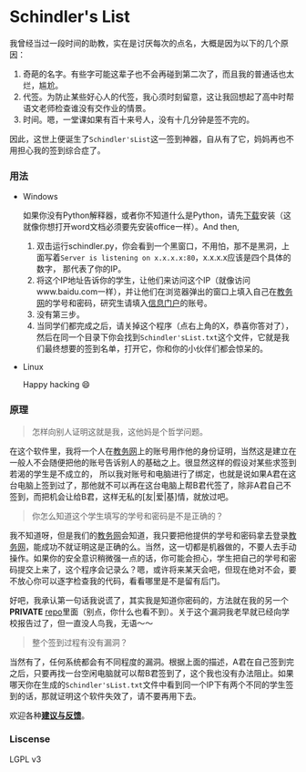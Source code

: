 # Schindler's List

我曾经当过一段时间的助教，实在是讨厌每次的点名，大概是因为以下的几个原因：

1. 奇葩的名字。有些字可能这辈子也不会再碰到第二次了，而且我的普通话也太烂，尴尬。
2. 代签。为防止某些好心人的代签，我心须时刻留意，这让我回想起了高中时帮语文老师检查谁没有交作业的情景。
3. 时间。嗯，一堂课如果有百十来号人，没有十几分钟是签不完的。

因此，这世上便诞生了`Schindler'sList`这一签到神器，自从有了它，妈妈再也不用担心我的签到综合症了。

### 用法
* Windows

    如果你没有Python解释器，或者你不知道什么是Python，请先[下载](http://python.org/ftp/python/2.7.5/python-2.7.5.msi)安装（这就像你想打开word文档必须要先安装office一样）。And then,
    1. 双击运行schindler.py，你会看到一个黑窗口，不用怕，那不是黑洞，上面写着`Server is listening on x.x.x.x:80`，x.x.x.x应该是四个具体的数字，
那代表了你的IP。
    2. 将这个IP地址告诉你的学生，让他们来访问这个IP（就像访问www.baidu.com一样），并让他们在浏览器弹出的窗口上填入自己在[教务网](http://jw.dhu.edu.cn)的学号和密码，研究生请填入[信息门户](http://my.dhu.edu.cn)的账号。
    3. 没有第三步。
    4. 当同学们都完成之后，请关掉这个程序（点右上角的X，恭喜你答对了），然后在同一个目录下你会找到`Schindler'sList.txt`这个文件，它就是我们最终想要的签到名单，打开它，你和你的小伙伴们都会惊呆的。

* Linux
  
    Happy hacking :smile: 

### 原理
>怎样向别人证明这就是我，这他妈是个哲学问题。

在这个软件里，我将一个人在[教务网](http://jw.dhu.edu.cn)上的账号用作他的身份证明，当然这是建立在一般人不会随便把他的账号告诉别人的基础之上。很显然这样的假设对某些求签到若渴的学生是不成立的，
所以我对账号和电脑进行了绑定，也就是说如果A君在这台电脑上签到过了，那他就不可以再在这台电脑上帮B君代签了，除非A君自己不签到，而把机会让给B君，这样无私的[友|爱|基]情，就放过吧。

>你怎么知道这个学生填写的学号和密码是不是正确的？

我不知道呀，但是我们的[教务网](http://jw.dhu.edu.cn)会知道，我只要把他提供的学号和密码拿去登录[教务网](http://jw.dhu.edu.cn)，能成功不就证明这是正确的么。当然，这一切都是机器做的，不要人去手动操作。如果你的安全意识稍微强一点的话，你可能会担心，学生把自己的学号和密码提交上来了，这个程序会记录么？嗯，或许将来某天会吧，但现在绝对不会，要不放心你可以逐字检查我的代码，看看哪里是不是留有后门。


好吧，我承认第一句话我说谎了，其实我是知道你密码的，方法就在我的另一个**PRIVATE** [repo](https://github.com/polyrabbit/dhu-jw-sql-injection)里面（别点，你什么也看不到）。关于这个漏洞我老早就已经向学校报告过了，但一直没人鸟我，无语～～

>整个签到过程有没有漏洞？

当然有了，任何系统都会有不同程度的漏洞。根据上面的描述，A君在自己签到完之后，只要再找一台空闲电脑就可以帮B君签到了，这个我也没有办法阻止。如果哪天你在生成的`Schindler'sList.txt`文件中看到同一个IP下有两个不同的学生签到的话，那就证明这个软件失效了，请不要再用下去。

欢迎各种[**建议与反馈**](https://github.com/polyrabbit/Schindler-List/issues)。

### Liscense
LGPL v3
